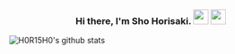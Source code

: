 <h3 align="center">
  Hi there, I'm Sho Horisaki. <img src="https://media.giphy.com/media/hvRJCLFzcasrR4ia7z/giphy.gif" width="27"> <img src="https://emojis.slackmojis.com/emojis/images/1531849430/4246/blob-sunglasses.gif?1531849430" width="27"/>
</h3>

<img align="center" alt="H0R15H0's github stats" src="https://github-readme-stats.vercel.app/api/top-langs/?username=H0R15H0&count_private=true&layout=compact&langs_count=10&hide=html,css&bg_color=30,000000,434343&title_color=fe428e&text_color=f1f1eb" />
